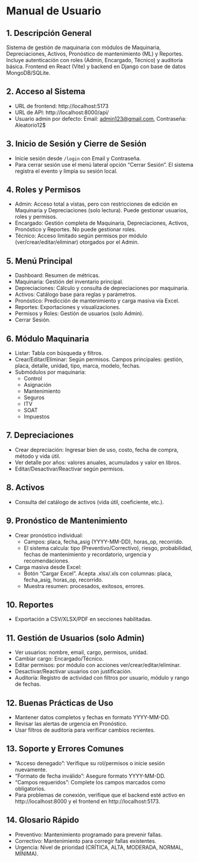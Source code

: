 # Manual de Usuario

## 1. Descripción General
Sistema de gestión de maquinaria con módulos de Maquinaria, Depreciaciones, Activos, Pronóstico de mantenimiento (ML) y Reportes. Incluye autenticación con roles (Admin, Encargado, Técnico) y auditoría básica. Frontend en React (Vite) y backend en Django con base de datos MongoDB/SQLite.

## 2. Acceso al Sistema
- URL de frontend: http://localhost:5173
- URL de API: http://localhost:8000/api/
- Usuario admin por defecto: Email: admin123@gmail.com, Contraseña: Aleatorio12$

## 3. Inicio de Sesión y Cierre de Sesión
- Inicie sesión desde `/login` con Email y Contraseña.
- Para cerrar sesión use el menú lateral opción “Cerrar Sesión”. El sistema registra el evento y limpia su sesión local.

## 4. Roles y Permisos
- Admin: Acceso total a vistas, pero con restricciones de edición en Maquinaria y Depreciaciones (solo lectura). Puede gestionar usuarios, roles y permisos.
- Encargado: Gestión completa de Maquinaria, Depreciaciones, Activos, Pronóstico y Reportes. No puede gestionar roles.
- Técnico: Acceso limitado según permisos por módulo (ver/crear/editar/eliminar) otorgados por el Admin.

## 5. Menú Principal
- Dashboard: Resumen de métricas.
- Maquinaria: Gestión del inventario principal.
- Depreciaciones: Cálculo y consulta de depreciaciones por maquinaria.
- Activos: Catálogo base para reglas y parámetros.
- Pronóstico: Predicción de mantenimiento y carga masiva vía Excel.
- Reportes: Exportaciones y visualizaciones.
- Permisos y Roles: Gestión de usuarios (solo Admin).
- Cerrar Sesión.

## 6. Módulo Maquinaria
- Listar: Tabla con búsqueda y filtros.
- Crear/Editar/Eliminar: Según permisos. Campos principales: gestión, placa, detalle, unidad, tipo, marca, modelo, fechas.
- Submódulos por maquinaria:
  - Control
  - Asignación
  - Mantenimiento
  - Seguros
  - ITV
  - SOAT
  - Impuestos

## 7. Depreciaciones
- Crear depreciación: Ingresar bien de uso, costo, fecha de compra, método y vida útil.
- Ver detalle por años: valores anuales, acumulados y valor en libros.
- Editar/Desactivar/Reactivar según permisos.

## 8. Activos
- Consulta del catálogo de activos (vida útil, coeficiente, etc.).

## 9. Pronóstico de Mantenimiento
- Crear pronóstico individual:
  - Campos: placa, fecha_asig (YYYY-MM-DD), horas_op, recorrido.
  - El sistema calcula: tipo (Preventivo/Correctivo), riesgo, probabilidad, fechas de mantenimiento y recordatorio, urgencia y recomendaciones.
- Carga masiva desde Excel:
  - Botón “Cargar Excel”. Acepta .xlsx/.xls con columnas: placa, fecha_asig, horas_op, recorrido.
  - Muestra resumen: procesados, exitosos, errores.

## 10. Reportes
- Exportación a CSV/XLSX/PDF en secciones habilitadas.

## 11. Gestión de Usuarios (solo Admin)
- Ver usuarios: nombre, email, cargo, permisos, unidad.
- Cambiar cargo: Encargado/Técnico.
- Editar permisos: por módulo con acciones ver/crear/editar/eliminar.
- Desactivar/Reactivar usuarios con justificación.
- Auditoría: Registro de actividad con filtros por usuario, módulo y rango de fechas.

## 12. Buenas Prácticas de Uso
- Mantener datos completos y fechas en formato YYYY-MM-DD.
- Revisar las alertas de urgencia en Pronóstico.
- Usar filtros de auditoría para verificar cambios recientes.

## 13. Soporte y Errores Comunes
- “Acceso denegado”: Verifique su rol/permisos o inicie sesión nuevamente.
- “Formato de fecha inválido”: Asegure formato YYYY-MM-DD.
- “Campos requeridos”: Complete los campos marcados como obligatorios.
- Para problemas de conexión, verifique que el backend esté activo en http://localhost:8000 y el frontend en http://localhost:5173.

## 14. Glosario Rápido
- Preventivo: Mantenimiento programado para prevenir fallas.
- Correctivo: Mantenimiento para corregir fallas existentes.
- Urgencia: Nivel de prioridad (CRÍTICA, ALTA, MODERADA, NORMAL, MÍNIMA).